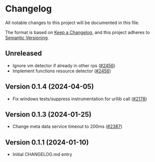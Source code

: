 # Changelog

All notable changes to this project will be documented in this file.

The format is based on [Keep a Changelog](https://keepachangelog.com/en/1.0.0/),
and this project adheres to [Semantic Versioning](https://semver.org/spec/v2.0.0.html).

## Unreleased

- Ignore vm detector if already in other rps
  ([#2456](https://github.com/open-telemetry/opentelemetry-python-contrib/pull/2456))
- Implement functions resource detector
  ([#2456](https://github.com/open-telemetry/opentelemetry-python-contrib/pull/2456))

## Version 0.1.4 (2024-04-05)

- Fix windows tests/suppress instrumentation for urllib call
  ([#2178](https://github.com/open-telemetry/opentelemetry-python-contrib/pull/2178))

## Version 0.1.3 (2024-01-25)

- Change meta data service timeout to 200ms
  ([#2387](https://github.com/open-telemetry/opentelemetry-python-contrib/pull/2387))

## Version 0.1.1 (2024-01-10)

- Initial CHANGELOG.md entry
